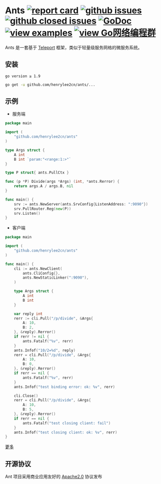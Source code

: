 # Ants [![report card](https://goreportcard.com/badge/github.com/henrylee2cn/ants?style=flat-square)](http://goreportcard.com/report/henrylee2cn/ants) [![github issues](https://img.shields.io/github/issues/henrylee2cn/ants.svg?style=flat-square)](https://github.com/henrylee2cn/ants/issues?q=is%3Aopen+is%3Aissue) [![github closed issues](https://img.shields.io/github/issues-closed-raw/henrylee2cn/ants.svg?style=flat-square)](https://github.com/henrylee2cn/ants/issues?q=is%3Aissue+is%3Aclosed) [![GoDoc](https://img.shields.io/badge/godoc-reference-blue.svg?style=flat-square)](http://godoc.org/github.com/henrylee2cn/ants) [![view examples](https://img.shields.io/badge/learn%20by-examples-00BCD4.svg?style=flat-square)](https://github.com/henrylee2cn/ants/tree/master/samples) [![view Go网络编程群](https://img.shields.io/badge/官方QQ群-Go网络编程(42730308)-27a5ea.svg?style=flat-square)](http://jq.qq.com/?_wv=1027&k=fzi4p1)


Ants 是一套基于 [Teleport](https://github.com/henrylee2cn/teleport) 框架，类似于轻量级服务网格的微服务系统。


## 安装

```
go version ≥ 1.9
```

```sh
go get -u github.com/henrylee2cn/ants/...
```

## 示例

- 服务端

```go
package main

import (
	"github.com/henrylee2cn/ants"
)

type Args struct {
	A int
	B int `param:"<range:1:>"`
}

type P struct{ ants.PullCtx }

func (p *P) Divide(args *Args) (int, *ants.Rerror) {
	return args.A / args.B, nil
}

func main() {
	srv := ants.NewServer(ants.SrvConfig{ListenAddress: ":9090"})
	srv.PullRouter.Reg(new(P))
	srv.Listen()
}
```

- 客户端

```go
package main

import (
	"github.com/henrylee2cn/ants"
)

func main() {
	cli := ants.NewClient(
		ants.CliConfig{},
		ants.NewStaticLinker(":9090"),
	)

	type Args struct {
		A int
		B int
	}

	var reply int
	rerr := cli.Pull("/p/divide", &Args{
		A: 10,
		B: 2,
	}, &reply).Rerror()
	if rerr != nil {
		ants.Fatalf("%v", rerr)
	}
	ants.Infof("10/2=%d", reply)
	rerr = cli.Pull("/p/divide", &Args{
		A: 10,
		B: 0,
	}, &reply).Rerror()
	if rerr == nil {
		ants.Fatalf("%v", rerr)
	}
	ants.Infof("test binding error: ok: %v", rerr)

	cli.Close()
	rerr = cli.Pull("/p/divide", &Args{
		A: 10,
		B: 5,
	}, &reply).Rerror()
	if rerr == nil {
		ants.Fatalf("test closing client: fail")
	}
	ants.Infof("test closing client: ok: %v", rerr)
}
```

[更多](https://github.com/henrylee2cn/ants/tree/master/samples)

## 开源协议

Ant 项目采用商业应用友好的 [Apache2.0](https://github.com/henrylee2cn/ant/raw/master/LICENSE) 协议发布
